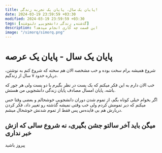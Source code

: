```yaml
---
title: پایان یک سال، پایان یک تجربه زندگی!
date: 2024-03-19 23:59:59 +03:30
modified: 2024-03-19 23:59:59 +03:30
tags: [گذشته, زندگی دانشجویی, دلنوشته]
description: این قسمت چه کاری انجام میدهد؟
image: "/simorq/simorq.png"
---
```


# پایان یک سال - پایان یک عرصه

شروع همیشه برام سخت بوده و خب مشخصه الان هم سخته که شروع کنم به نوشتن، درباره حدود ۷ سال از زندگیم.

خب الان دارم به این فکر میکنم که یک پست در نظر بگیرم یا دو پست ولی هر جور که باشه، پایان امسال مصادف پایان زندگی دانشجویی من هستش.

اگر بخوام خیلی کوتاه بگم، از تموم شدن دوران دانشجویی خوشحالم و بعضی وقتا حس میکنم که دیر تمومش کردم ولی خب وقتی نمیشه گذشته رو تغییر داد، فکر کردن دربارش هم بی فایده‌س پس فقط از تموم شدنش خوشحال میشم.

## میگن باید آخر سالتو جشن بگیری، نه شروع سالی که ازش خبر نداری





پیروز باشید
